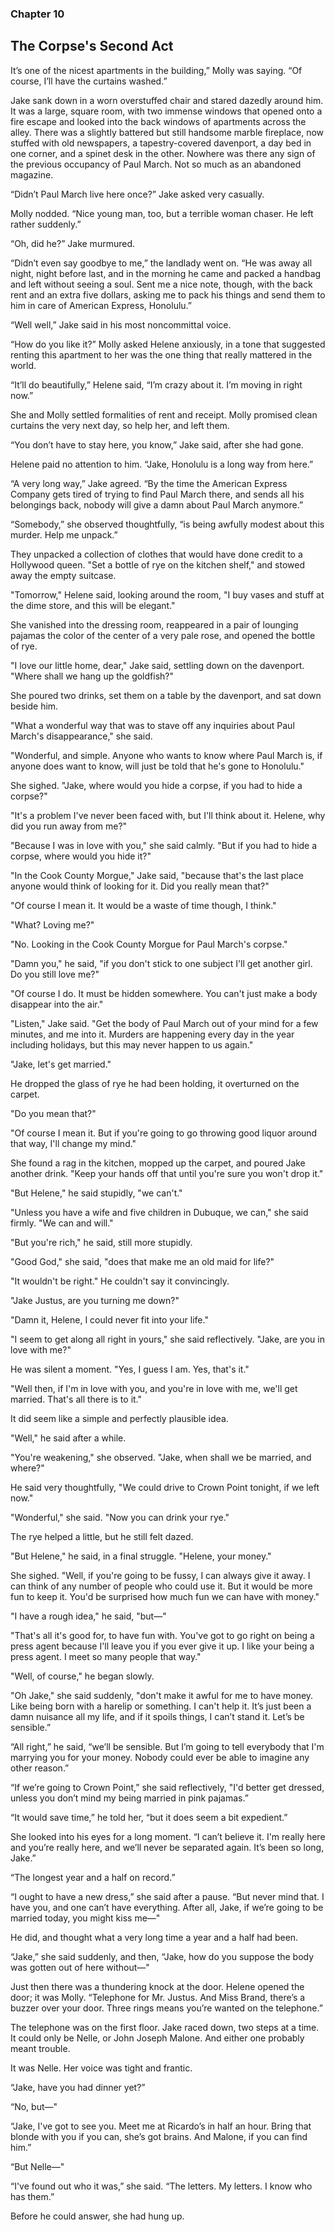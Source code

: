 ### Chapter 10
## The Corpse's Second Act

It’s one of the nicest apartments in the building,” Molly was saying. “Of course, I’ll have the curtains washed.”

Jake sank down in a worn overstuffed chair and stared dazedly around him. It was a large, square room, with two immense windows that opened onto a fire escape and looked into the back windows of apartments across the alley. There was a slightly battered but still handsome marble fireplace, now stuffed with old newspapers, a tapestry-covered davenport, a day bed in one corner, and a spinet desk in the other. Nowhere was there any sign of the previous occupancy of Paul March. Not so much as an abandoned magazine.

“Didn’t Paul March live here once?” Jake asked very casually.

Molly nodded. “Nice young man, too, but a terrible woman chaser. He left rather suddenly.”

“Oh, did he?” Jake murmured.

“Didn’t even say goodbye to me,” the landlady went on. “He was away all night, night before last, and in the morning he came and packed a handbag and left without seeing a soul. Sent me a nice note, though, with the back rent and an extra five dollars, asking me to pack his things and send them to him in care of American Express, Honolulu.”

“Well well,” Jake said in his most noncommittal voice.

“How do you like it?” Molly asked Helene anxiously, in a tone that suggested renting this apartment to her was the one thing that really mattered in the world.

“It’ll do beautifully,” Helene said, “I’m crazy about it. I’m moving in right now.”

She and Molly settled formalities of rent and receipt. Molly promised clean curtains the very next day, so help her, and left them.

“You don’t have to stay here, you know,” Jake said, after she had gone.

Helene paid no attention to him. “Jake, Honolulu is a long way from here.”

“A very long way,” Jake agreed. “By the time the American Express Company gets tired of trying to find Paul March there, and sends all his belongings back, nobody will give a damn about Paul March anymore.”

“Somebody,” she observed thoughtfully, “is being awfully modest about this murder. Help me unpack.”

They unpacked a collection of clothes that would have done credit to a Hollywood queen.
"Set a bottle of rye on the kitchen shelf," and stowed away the empty suitcase.

"Tomorrow," Helene said, looking around the room, "I buy vases and stuff at the dime store, and this will be elegant."

She vanished into the dressing room, reappeared in a pair of lounging pajamas the color of the center of a very pale rose, and opened the bottle of rye.

"I love our little home, dear," Jake said, settling down on the davenport. "Where shall we hang up the goldfish?"

She poured two drinks, set them on a table by the davenport, and sat down beside him.

"What a wonderful way that was to stave off any inquiries about Paul March's disappearance," she said.

"Wonderful, and simple. Anyone who wants to know where Paul March is, if anyone does want to know, will just be told that he's gone to Honolulu."

She sighed. "Jake, where would you hide a corpse, if you had to hide a corpse?"

"It's a problem I've never been faced with, but I'll think about it. Helene, why did you run away from me?"

"Because I was in love with you," she said calmly. "But if you had to hide a corpse, where would you hide it?"

"In the Cook County Morgue," Jake said, "because that's the last place anyone would think of looking for it. Did you really mean that?"

"Of course I mean it. It would be a waste of time though, I think."

"What? Loving me?"

"No. Looking in the Cook County Morgue for Paul March's corpse."

"Damn you," he said, "if you don't stick to one subject I'll get another girl. Do you still love me?"

"Of course I do. It must be hidden somewhere. You can't just make a body disappear into the air."

"Listen," Jake said. "Get the body of Paul March out of your mind for a few minutes, and me into it. Murders are happening every day in the year including holidays, but this may never happen to us again."

"Jake, let's get married."

He dropped the glass of rye he had been holding, it overturned on the carpet.

"Do you mean that?"

"Of course I mean it. But if you're going to go throwing good liquor around that way, I'll change my mind."

She found a rag in the kitchen, mopped up the carpet, and poured Jake another drink. "Keep your hands off that until you're sure you won't drop it."

"But Helene," he said stupidly, "we can't."

"Unless you have a wife and five children in Dubuque, we can," she said firmly. "We can and will."

"But you're rich," he said, still more stupidly.

"Good God," she said, "does that make me an old maid for life?"

"It wouldn't be right." He couldn't say it convincingly.

"Jake Justus, are you turning me down?"

"Damn it, Helene, I could never fit into your life."

"I seem to get along all right in yours," she said reflectively. "Jake, are you in love with me?"

He was silent a moment. "Yes, I guess I am. Yes, that's it."

"Well then, if I'm in love with you, and you're in love with me, we'll get married. That's all there is to it."

It did seem like a simple and perfectly plausible idea.

"Well," he said after a while.

"You're weakening," she observed. "Jake, when shall we be married, and where?"

He said very thoughtfully, "We could drive to Crown Point tonight, if we left now."

"Wonderful," she said. "Now you can drink your rye."

The rye helped a little, but he still felt dazed.

"But Helene," he said, in a final struggle. "Helene, your money."

She sighed. "Well, if you're going to be fussy, I can always give it away. I can think of any number of people who could use it. But it would be more fun to keep it. You'd be surprised how much fun we can have with money."

"I have a rough idea," he said, "but—"

"That's all it's good for, to have fun with. You've got to go right on being a press agent because I'll leave you if you ever give it up. I like your being a press agent. I meet so many people that way."

"Well, of course," he began slowly.

"Oh Jake," she said suddenly, "don't make it awful for me to have money. Like being born with a harelip or something. I can't help it.
It’s just been a damn nuisance all my life, and if it spoils things, I can’t stand it. Let’s be sensible.”

“All right,” he said, “we’ll be sensible. But I’m going to tell everybody that I'm marrying you for your money. Nobody could ever be able to imagine any other reason.”

“If we’re going to Crown Point,” she said reflectively, "I'd better get dressed, unless you don’t mind my being married in pink pajamas.”

“It would save time,” he told her, “but it does seem a bit expedient.”

She looked into his eyes for a long moment. “I can’t believe it. I'm really here and you’re really here, and we’ll never be separated again. It’s been so long, Jake.”

“The longest year and a half on record.”

“I ought to have a new dress,” she said after a pause. “But never mind that. I have you, and one can’t have everything. After all, Jake, if we’re going to be married today, you might kiss me—"

He did, and thought what a very long time a year and a half had been.

“Jake,” she said suddenly, and then, “Jake, how do you suppose the body was gotten out of here without—"

Just then there was a thundering knock at the door. Helene opened the door; it was Molly. “Telephone for Mr. Justus. And Miss Brand, there’s a buzzer over your door. Three rings means you’re wanted on the telephone.”

The telephone was on the first floor. Jake raced down, two steps at a time. It could only be Nelle, or John Joseph Malone. And either one probably meant trouble.

It was Nelle. Her voice was tight and frantic.

“Jake, have you had dinner yet?”

“No, but—"

“Jake, I've got to see you. Meet me at Ricardo’s in half an hour. Bring that blonde with you if you can, she’s got brains. And Malone, if you can find him.”

“But Nelle—"

“I've found out who it was,” she said. “The letters. My letters. I know who has them.”

Before he could answer, she had hung up.

